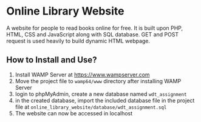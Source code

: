 # Online Library Website
 
A website for people to read books online for free. It is built upon PHP, HTML, CSS and JavaScript along with SQL database. GET and POST request is used heavily to build dynamic HTML webpage.

## How to Install and Use?

1. Install WAMP Server at https://www.wampserver.com
2. Move the project file to `wamp64/www` directory after installing WAMP Server
3. login to phpMyAdmin, create a new database named `wdt_assignment`
4. in the created database, import the included database file in the project file at `online_library_website/database/wdt_assignment.sql`
5. The website can now be accessed in localhost
